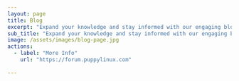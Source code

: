 ```yaml
---
layout: page
title: Blog
excerpt: "Expand your knowledge and stay informed with our engaging blog posts"
sub_title: "Expand your knowledge and stay informed with our engaging blog posts"
image: /assets/images/blog-page.jpg
actions:
  - label: "More Info"
    url: "https://forum.puppylinux.com"
      
---
```

